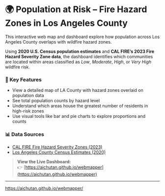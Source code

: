 # 🌍 Population at Risk – Fire Hazard Zones in Los Angeles County

This interactive web map and dashboard explore how population across Los Angeles County overlaps with wildfire hazard zones.

Using **2020 U.S. Census population estimates** and **CAL FIRE’s 2023 Fire Hazard Severity Zone data**, the dashboard identifies which communities are located within areas classified as *Low*, *Moderate*, *High*, or *Very High* wildfire risk.

### 🔎 Key Features
- View a detailed map of LA County with hazard zones overlaid on population data
- See total population counts by hazard level
- Understand which areas house the greatest number of residents in high-risk zones
- Use visual tools like bar and pie charts to explore proportions and counts

### 📊 Data Sources
- [CAL FIRE Fire Hazard Severity Zones (2023)](https://osfm.fire.ca.gov/divisions/community-wildfire-preparedness-and-mitigation/wildfire-hazard-severity-zones/)
- [Los Angeles County Census Estimates (2020)](https://data.lacounty.gov)

> **View the Live Dashboard:**  
> 👉 [https://aichutan.github.io/webmapper](https://aichutan.github.io/webmapper)

---


https://aichutan.github.io/webmapper/

